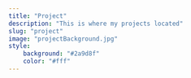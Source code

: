 ```yaml
---
title: "Project"
description: "This is where my projects located"
slug: "project"
image: "projectBackground.jpg"
style:
    background: "#2a9d8f"
    color: "#fff"
---
```

